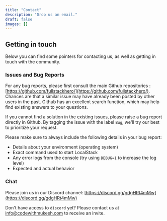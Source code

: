 ```yaml
---
title: "Contact"
description: "Drop us an email."
draft: false
images: []
---
```


## Getting in touch

Below you can find some pointers for contacting us, as well as getting in touch with the community.

### Issues and Bug Reports

For any bug reports, please first consult the main Github repositories : [https://github.com/fullstackhero/](https://github.com/fullstackhero/). Chances are that a similar issue may have already been posted by other users in the past. Github has an excellent search function, which may help find existing answers to your questions.

If you cannot find a solution in the existing issues, please raise a bug report directly in Github. By tagging the issue with the label `Bug`, we'll try our best to prioritize your request.

Please make sure to always include the following details in your bug report:
* Details about your environment (operating system)
* Exact command used to start LocalStack
* Any error logs from the console (try using `DEBUG=1` to increase the log level)
* Expected and actual behavior

### Chat

Please join us in our Discord channel: [https://discord.gg/gdgHRt4mMw](https://discord.gg/gdgHRt4mMw)

Don't have access to `discord` yet? Please contact us at [info@codewithmukesh.com](mailto:info@codewithmukesh.com) to receive an invite.

